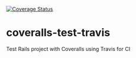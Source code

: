 [![Coverage Status](https://coveralls.io/repos/github/afinetooth/coveralls-test-travis/badge.svg)](https://coveralls.io/github/afinetooth/coveralls-test-travis)

# coveralls-test-travis
Test Rails project with Coveralls using Travis for CI
